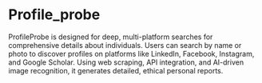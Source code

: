 # Profile_probe
ProfileProbe is designed for deep, multi-platform searches for comprehensive details about individuals. Users can search by name or photo to discover profiles on platforms like LinkedIn, Facebook, Instagram, and Google Scholar. Using web scraping, API integration, and AI-driven image recognition, it generates detailed, ethical personal reports.
